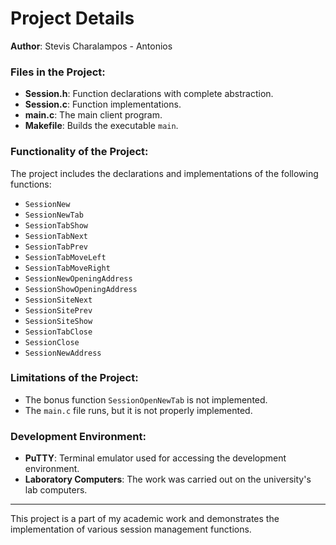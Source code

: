 # Project Details

**Author**: Stevis Charalampos - Antonios  

### Files in the Project:

- **Session.h**: Function declarations with complete abstraction.
- **Session.c**: Function implementations.
- **main.c**: The main client program.
- **Makefile**: Builds the executable `main`.

### Functionality of the Project:

The project includes the declarations and implementations of the following functions:

- `SessionNew`
- `SessionNewTab`
- `SessionTabShow`
- `SessionTabNext`
- `SessionTabPrev`
- `SessionTabMoveLeft`
- `SessionTabMoveRight`
- `SessionNewOpeningAddress`
- `SessionShowOpeningAddress`
- `SessionSiteNext`
- `SessionSitePrev`
- `SessionSiteShow`
- `SessionTabClose`
- `SessionClose`
- `SessionNewAddress`

### Limitations of the Project:

- The bonus function `SessionOpenNewTab` is not implemented.
- The `main.c` file runs, but it is not properly implemented.

### Development Environment:

- **PuTTY**: Terminal emulator used for accessing the development environment.
- **Laboratory Computers**: The work was carried out on the university's lab computers.

---

This project is a part of my academic work and demonstrates the implementation of various session management functions.
